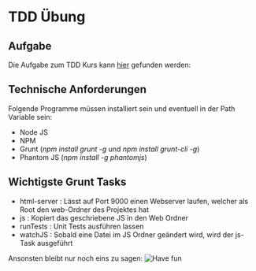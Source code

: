 # TDD Übung
## Aufgabe
Die Aufgabe zum TDD Kurs kann [hier](https://docs.google.com/document/d/1KWR9JhnjsoQ8_KU2lGmVEwCeiRl9eZ95DoI-XXuFLkY/edit?usp=sharing) gefunden werden:

## Technische Anforderungen
Folgende Programme müssen installiert sein und eventuell in der Path Variable sein:

- Node JS
- NPM
- Grunt (*npm install grunt -g*   und  *npm install grunt-cli -g*)
- Phantom JS (*npm install -g phantomjs*)

## Wichtigste Grunt Tasks

- html-server : Lässt auf Port 9000 einen Webserver laufen, welcher als Root den web-Ordner des Projektes hat
- js : Kopiert das geschriebene JS in den Web Ordner
- runTests : Unit Tests ausführen lassen
- watchJS : Sobald eine Datei im JS Ordner geändert wird, wird der js-Task ausgeführt


Ansonsten bleibt nur noch eins zu sagen:
![Have fun](https://media3.giphy.com/media/6w4yjSjHd66Na/200.gif "Have fun!")


